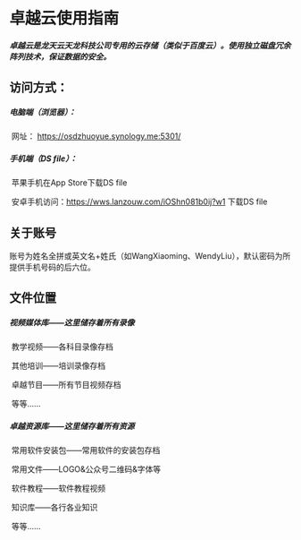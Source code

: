# 卓越云使用指南

##### 卓越云是龙天云天龙科技公司专用的云存储（类似于百度云）。使用独立磁盘冗余阵列技术，保证数据的安全。

## 访问方式：

##### 电脑端（浏览器）：

​	网址： https://osdzhuoyue.synology.me:5301/ 

##### 手机端（DS file）：

​	苹果手机在App Store下载DS file

​	安卓手机访问：https://wws.lanzouw.com/iOShn081b0ij?w1 下载DS file

## 关于账号

账号为姓名全拼或英文名+姓氏（如WangXiaoming、WendyLiu），默认密码为所提供手机号码的后六位。

## 文件位置

##### 视频媒体库——这里储存着所有录像

​	教学视频——各科目录像存档

​	其他培训——培训录像存档

​	卓越节目——所有节目视频存档

​	等等......

##### 卓越资源库——这里储存着所有资源

​	常用软件安装包——常用软件的安装包存档

​	常用文件——LOGO&公众号二维码&字体等

​	软件教程——软件教程视频

​	知识库——各行各业知识

​	等等......
